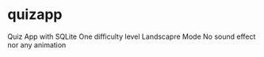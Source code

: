 # quizapp
Quiz App with SQLite
One difficulty level
Landscapre Mode
No sound effect nor any animation
